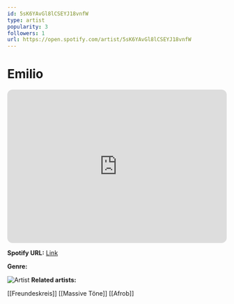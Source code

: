 ```yaml
---
id: 5sK6YAvGl8lCSEYJ18vnfW
type: artist
popularity: 3
followers: 1
url: https://open.spotify.com/artist/5sK6YAvGl8lCSEYJ18vnfW
---
```

# Emilio

<iframe style="border-radius:12px" src="https://open.spotify.com/embed/artist/5sK6YAvGl8lCSEYJ18vnfW" width="100%" height="352" frameBorder="0" allowfullscreen="" allow="autoplay; clipboard-write; encrypted-media; fullscreen; picture-in-picture" loading="lazy"></iframe>

**Spotify URL:** [Link](https://open.spotify.com/artist/5sK6YAvGl8lCSEYJ18vnfW)

**Genre:** 

![Artist]()
**Related artists:**

[[Freundeskreis]]
[[Massive Töne]]
[[Afrob]]

